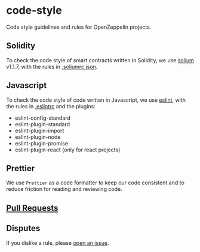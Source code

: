 # code-style

Code style guidelines and rules for OpenZeppelin projects.

## Solidity

To check the code style of smart contracts written in Solidity, we use
[solium](https://github.com/duaraghav8/Solium) v1.1.7, with the rules in
[.soliumrc.json](.soliumrc.json).

## Javascript

To check the code style of code written in Javascript, we use
[eslint](https://eslint.org/), with the rules in
[.eslintrc](.eslintrc) and the plugins:

- eslint-config-standard
- eslint-plugin-standard
- eslint-plugin-import
- eslint-plugin-node
- eslint-plugin-promise
- eslint-plugin-react (only for react projects)

## Prettier

We use `Prettier` as a code formatter to keep our code consistent and to reduce friction for reading and reviewing code.

## [Pull Requests](PR.md)

## Disputes

If you dislike a rule, please
[open an issue](https://github.com/OpenZeppelin/code-style/issues).
